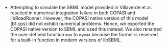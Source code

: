 * Attempting to simulate the SBML model provided in Villaverde et al. resulted in numerical integration failure in both COPASI and libRoadRunner. However, the COPASI native version of this model (b1.cps) did not exhibit numerical problems. Hence, we exported the COPASI native version to SBML and used this instead. We also renamed the user-defined function `max` to `mymax` because the former is reserved for a built-in function in modern versions of libSBML.
